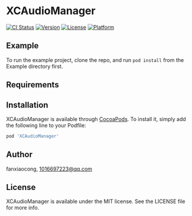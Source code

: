 # XCAudioManager

[![CI Status](https://img.shields.io/travis/fanxiaocong/XCAudioManager.svg?style=flat)](https://travis-ci.org/fanxiaocong/XCAudioManager)
[![Version](https://img.shields.io/cocoapods/v/XCAudioManager.svg?style=flat)](https://cocoapods.org/pods/XCAudioManager)
[![License](https://img.shields.io/cocoapods/l/XCAudioManager.svg?style=flat)](https://cocoapods.org/pods/XCAudioManager)
[![Platform](https://img.shields.io/cocoapods/p/XCAudioManager.svg?style=flat)](https://cocoapods.org/pods/XCAudioManager)

## Example

To run the example project, clone the repo, and run `pod install` from the Example directory first.

## Requirements

## Installation

XCAudioManager is available through [CocoaPods](https://cocoapods.org). To install
it, simply add the following line to your Podfile:

```ruby
pod 'XCAudioManager'
```

## Author

fanxiaocong, 1016697223@qq.com

## License

XCAudioManager is available under the MIT license. See the LICENSE file for more info.
